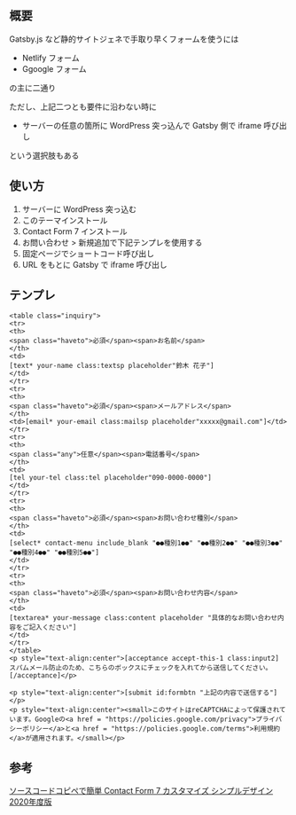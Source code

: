 ## 概要

Gatsby.js など静的サイトジェネで手取り早くフォームを使うには

- Netlify フォーム
- Ggoogle フォーム

の主に二通り

ただし、上記二つとも要件に沿わない時に

- サーバーの任意の箇所に WordPress 突っ込んで Gatsby 側で iframe 呼び出し

という選択肢もある

## 使い方

1. サーバーに WordPress 突っ込む
2. このテーマインストール
3. Contact Form 7 インストール
4. お問い合わせ > 新規追加で下記テンプレを使用する
5. 固定ページでショートコード呼び出し
6. URL をもとに Gatsby で iframe 呼び出し

## テンプレ

```
<table class="inquiry">
<tr>
<th>
<span class="haveto">必須</span><span>お名前</span>
</th>
<td>
[text* your-name class:textsp placeholder"鈴木 花子"]
</td>
</tr>
<tr>
<th>
<span class="haveto">必須</span><span>メールアドレス</span>
</th>
<td>[email* your-email class:mailsp placeholder"xxxxx@gmail.com"]</td>
</tr>
<tr>
<th>
<span class="any">任意</span><span>電話番号</span>
</th>
<td>
[tel your-tel class:tel placeholder"090-0000-0000"]
</td>
</tr>
<tr>
<th>
<span class="haveto">必須</span><span>お問い合わせ種別</span>
</th>
<td>
[select* contact-menu include_blank "●●種別1●●" "●●種別2●●" "●●種別3●●" "●●種別4●●" "●●種別5●●"]
</td>
</tr>
<tr>
<th>
<span class="haveto">必須</span><span>お問い合わせ内容</span>
</th>
<td>
[textarea* your-message class:content placeholder "具体的なお問い合わせ内容をご記入ください"]
</td>
</tr>
</table>
<p style="text-align:center">[acceptance accept-this-1 class:input2] スパムメール防止のため、こちらのボックスにチェックを入れてから送信してください。[/acceptance]</p>

<p style="text-align:center">[submit id:formbtn "上記の内容で送信する"]</p>
<p style="text-align:center"><small>このサイトはreCAPTCHAによって保護されています。Googleの<a href = "https://policies.google.com/privacy">プライバシーポリシー</a>と<a href = "https://policies.google.com/terms">利用規約</a>が適用されます。</small></p>
```

## 参考

[ソースコードコピペで簡単 Contact Form 7 カスタマイズ シンプルデザイン 2020年度版](https://noripon.blog/2020/03/23/how-to-customize-contact-form-7-wordpress/)
